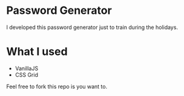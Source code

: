 # Password Generator

I developed this password generator just to train during the holidays.

# What I used

  - VanillaJS
  - CSS Grid

Feel free to fork this repo is you want to.
